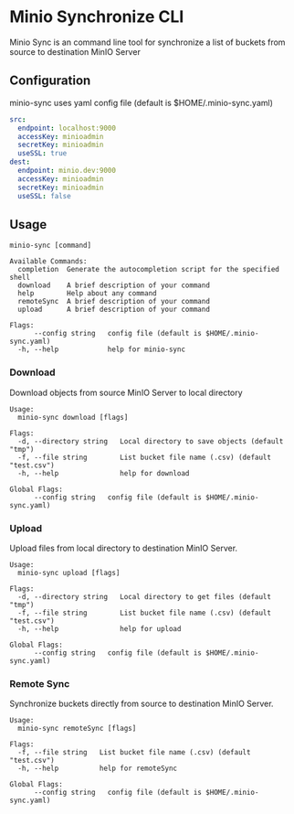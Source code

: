 # Minio Synchronize CLI

Minio Sync is an command line tool for synchronize a list of buckets from source to destination MinIO Server


## Configuration

minio-sync uses yaml config file (default is $HOME/.minio-sync.yaml)

```yaml
src:
  endpoint: localhost:9000
  accessKey: minioadmin
  secretKey: minioadmin
  useSSL: true
dest:
  endpoint: minio.dev:9000
  accessKey: minioadmin
  secretKey: minioadmin
  useSSL: false
```

## Usage

```
minio-sync [command]

Available Commands:
  completion  Generate the autocompletion script for the specified shell
  download    A brief description of your command
  help        Help about any command
  remoteSync  A brief description of your command
  upload      A brief description of your command

Flags:
      --config string   config file (default is $HOME/.minio-sync.yaml)
  -h, --help            help for minio-sync
```

### Download 

Download objects from source MinIO Server to local directory

```
Usage:
  minio-sync download [flags]

Flags:
  -d, --directory string   Local directory to save objects (default "tmp")
  -f, --file string        List bucket file name (.csv) (default "test.csv")
  -h, --help               help for download

Global Flags:
      --config string   config file (default is $HOME/.minio-sync.yaml)
```

### Upload 

Upload files from local directory to destination MinIO Server.

```
Usage:
  minio-sync upload [flags]

Flags:
  -d, --directory string   Local directory to get files (default "tmp")
  -f, --file string        List bucket file name (.csv) (default "test.csv")
  -h, --help               help for upload

Global Flags:
      --config string   config file (default is $HOME/.minio-sync.yaml)
```

### Remote Sync 

Synchronize buckets directly from source to destination MinIO Server.

```
Usage:
  minio-sync remoteSync [flags]

Flags:
  -f, --file string   List bucket file name (.csv) (default "test.csv")
  -h, --help          help for remoteSync

Global Flags:
      --config string   config file (default is $HOME/.minio-sync.yaml)
```

